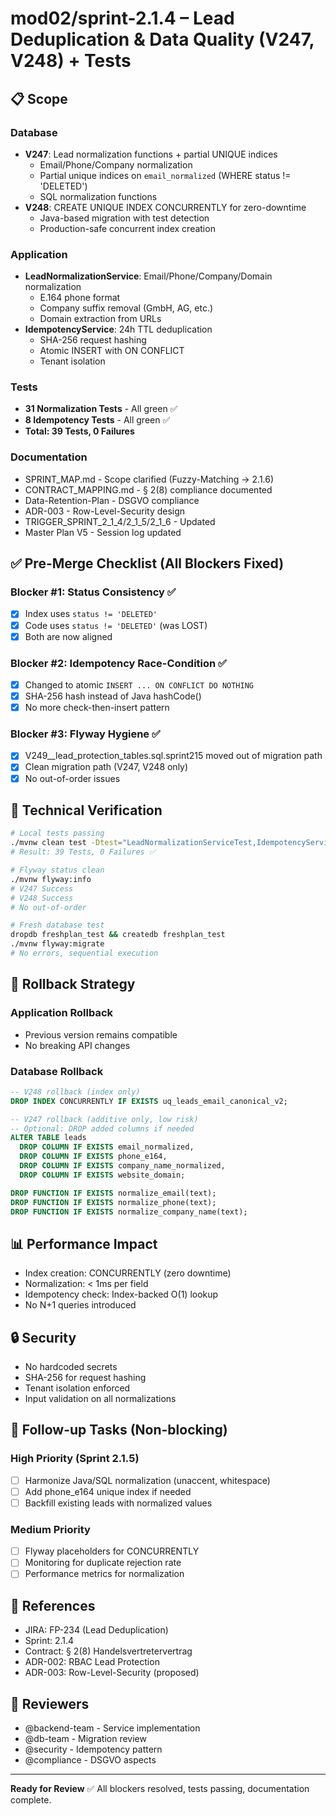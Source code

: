 # mod02/sprint-2.1.4 – Lead Deduplication & Data Quality (V247, V248) + Tests

## 📋 Scope

### Database
- **V247**: Lead normalization functions + partial UNIQUE indices
  - Email/Phone/Company normalization
  - Partial unique indices on `email_normalized` (WHERE status != 'DELETED')
  - SQL normalization functions
- **V248**: CREATE UNIQUE INDEX CONCURRENTLY for zero-downtime
  - Java-based migration with test detection
  - Production-safe concurrent index creation

### Application
- **LeadNormalizationService**: Email/Phone/Company/Domain normalization
  - E.164 phone format
  - Company suffix removal (GmbH, AG, etc.)
  - Domain extraction from URLs
- **IdempotencyService**: 24h TTL deduplication
  - SHA-256 request hashing
  - Atomic INSERT with ON CONFLICT
  - Tenant isolation

### Tests
- **31 Normalization Tests** - All green ✅
- **8 Idempotency Tests** - All green ✅
- **Total: 39 Tests, 0 Failures**

### Documentation
- SPRINT_MAP.md - Scope clarified (Fuzzy-Matching → 2.1.6)
- CONTRACT_MAPPING.md - § 2(8) compliance documented
- Data-Retention-Plan - DSGVO compliance
- ADR-003 - Row-Level-Security design
- TRIGGER_SPRINT_2_1_4/2_1_5/2_1_6 - Updated
- Master Plan V5 - Session log updated

## ✅ Pre-Merge Checklist (All Blockers Fixed)

### Blocker #1: Status Consistency ✅
- [x] Index uses `status != 'DELETED'`
- [x] Code uses `status != 'DELETED'` (was LOST)
- [x] Both are now aligned

### Blocker #2: Idempotency Race-Condition ✅
- [x] Changed to atomic `INSERT ... ON CONFLICT DO NOTHING`
- [x] SHA-256 hash instead of Java hashCode()
- [x] No more check-then-insert pattern

### Blocker #3: Flyway Hygiene ✅
- [x] V249__lead_protection_tables.sql.sprint215 moved out of migration path
- [x] Clean migration path (V247, V248 only)
- [x] No out-of-order issues

## 🧪 Technical Verification

```bash
# Local tests passing
./mvnw clean test -Dtest="LeadNormalizationServiceTest,IdempotencyServiceTest"
# Result: 39 Tests, 0 Failures ✅

# Flyway status clean
./mvnw flyway:info
# V247 Success
# V248 Success
# No out-of-order

# Fresh database test
dropdb freshplan_test && createdb freshplan_test
./mvnw flyway:migrate
# No errors, sequential execution
```

## 🔄 Rollback Strategy

### Application Rollback
- Previous version remains compatible
- No breaking API changes

### Database Rollback
```sql
-- V248 rollback (index only)
DROP INDEX CONCURRENTLY IF EXISTS uq_leads_email_canonical_v2;

-- V247 rollback (additive only, low risk)
-- Optional: DROP added columns if needed
ALTER TABLE leads
  DROP COLUMN IF EXISTS email_normalized,
  DROP COLUMN IF EXISTS phone_e164,
  DROP COLUMN IF EXISTS company_name_normalized,
  DROP COLUMN IF EXISTS website_domain;

DROP FUNCTION IF EXISTS normalize_email(text);
DROP FUNCTION IF EXISTS normalize_phone(text);
DROP FUNCTION IF EXISTS normalize_company_name(text);
```

## 📊 Performance Impact

- Index creation: CONCURRENTLY (zero downtime)
- Normalization: < 1ms per field
- Idempotency check: Index-backed O(1) lookup
- No N+1 queries introduced

## 🔒 Security

- No hardcoded secrets
- SHA-256 for request hashing
- Tenant isolation enforced
- Input validation on all normalizations

## 📝 Follow-up Tasks (Non-blocking)

### High Priority (Sprint 2.1.5)
- [ ] Harmonize Java/SQL normalization (unaccent, whitespace)
- [ ] Add phone_e164 unique index if needed
- [ ] Backfill existing leads with normalized values

### Medium Priority
- [ ] Flyway placeholders for CONCURRENTLY
- [ ] Monitoring for duplicate rejection rate
- [ ] Performance metrics for normalization

## 🔗 References

- JIRA: FP-234 (Lead Deduplication)
- Sprint: 2.1.4
- Contract: § 2(8) Handelsvertretervertrag
- ADR-002: RBAC Lead Protection
- ADR-003: Row-Level-Security (proposed)

## 👥 Reviewers

- @backend-team - Service implementation
- @db-team - Migration review
- @security - Idempotency pattern
- @compliance - DSGVO aspects

---

**Ready for Review** ✅ All blockers resolved, tests passing, documentation complete.